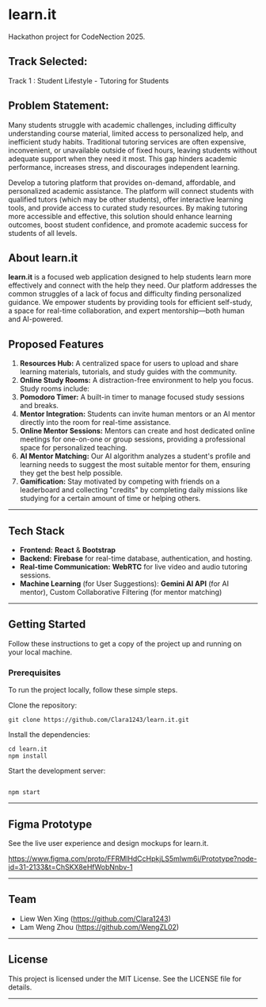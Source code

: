 # learn.it
Hackathon project for CodeNection 2025. 

## Track Selected:
Track 1 : Student Lifestyle - Tutoring for Students

## Problem Statement:
Many students struggle with academic challenges, including difficulty understanding course material, limited access to personalized help, and inefficient study habits. Traditional tutoring services are often expensive, inconvenient, or unavailable outside of fixed hours, leaving students without adequate support when they need it most. This gap hinders academic performance, increases stress, and discourages independent learning.

Develop a tutoring platform that provides on-demand, affordable, and personalized academic assistance. The platform will connect students with qualified tutors (which may be other students), offer interactive learning tools, and provide access to curated study resources. By making tutoring more accessible and effective, this solution should enhance learning outcomes, boost student confidence, and promote academic success for students of all levels.


## About learn.it

**learn.it** is a focused web application designed to help students learn more effectively and connect with the help they need. Our platform addresses the common struggles of a lack of focus and difficulty finding personalized guidance. We empower students by providing tools for efficient self-study, a space for real-time collaboration, and expert mentorship—both human and AI-powered.

## Proposed Features

1. **Resources Hub:** A centralized space for users to upload and share learning materials, tutorials, and study guides with the community.
2. **Online Study Rooms:** A distraction-free environment to help you focus. Study rooms include:
3. **Pomodoro Timer:** A built-in timer to manage focused study sessions and breaks.
4. **Mentor Integration:** Students can invite human mentors or an AI mentor directly into the room for real-time assistance.
5. **Online Mentor Sessions:** Mentors can create and host dedicated online meetings for one-on-one or group sessions, providing a professional space for personalized teaching.
6. **AI Mentor Matching:** Our AI algorithm analyzes a student's profile and learning needs to suggest the most suitable mentor for them, ensuring they get the best help possible.
7. **Gamification:** Stay motivated by competing with friends on a leaderboard and collecting "credits" by completing daily missions like studying for a certain amount of time or helping others.



-----

## Tech Stack

  * **Frontend:** **React** & **Bootstrap**
  * **Backend:** **Firebase** for real-time database, authentication, and hosting.
  * **Real-time Communication:** **WebRTC** for live video and audio tutoring sessions.
  * **Machine Learning** (for User Suggestions): **Gemini AI API** (for AI mentor), Custom Collaborative Filtering (for mentor matching)

-----

## Getting Started

Follow these instructions to get a copy of the project up and running on your local machine.

### Prerequisites

To run the project locally, follow these simple steps.

Clone the repository:

```
git clone https://github.com/Clara1243/learn.it.git

```

Install the dependencies:
```
cd learn.it
npm install
```
Start the development server:
```

npm start

```
-----

## Figma Prototype

See the live user experience and design mockups for learn.it.

https://www.figma.com/proto/FFRMlHdCcHpkjLS5mIwm6i/Prototype?node-id=31-2133&t=ChSKX8eHfWobNnbv-1

-----


## Team

  * Liew Wen Xing (https://github.com/Clara1243)
  * Lam Weng Zhou (https://github.com/WengZL02)

-----

## License
This project is licensed under the MIT License. See the LICENSE file for details.

-----
